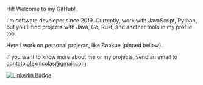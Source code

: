 Hi!! Welcome to my GitHub!

I'm software developer since 2019. Currently, work with JavaScript, Python, but you'll find projects with Java, Go, Rust, and another tools in my profile too.

Here I work on personal projects, like Bookue (pinned bellow).

If you want to know more about me or my projects, send an email to contato.alexnicolas@gmail.com.

[![Linkedin Badge](https://img.shields.io/badge/-LinkedIn-blue?style=flat-square&logo=Linkedin&logoColor=white&link=https://www.linkedin.com/in/nicolas-alex)](https://www.linkedin.com/in/nicolas-alex)
